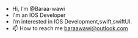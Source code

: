 - Hi, I’m @Baraa-wawi
- I'm an IOS Developer
- I’m interested in IOS Development,swift,swiftUI.
- 📫 How to reach me baraawawi@outlook.com

<!---
Baraa-wawi/Baraa-wawi is a ✨ special ✨ repository because its `README.md` (this file) appears on your GitHub profile.
You can click the Preview link to take a look at your changes.
--->
